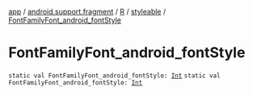 [app](../../../index.md) / [android.support.fragment](../../index.md) / [R](../index.md) / [styleable](index.md) / [FontFamilyFont_android_fontStyle](./-font-family-font_android_font-style.md)

# FontFamilyFont_android_fontStyle

`static val FontFamilyFont_android_fontStyle: `[`Int`](https://kotlinlang.org/api/latest/jvm/stdlib/kotlin/-int/index.html)
`static val FontFamilyFont_android_fontStyle: `[`Int`](https://kotlinlang.org/api/latest/jvm/stdlib/kotlin/-int/index.html)